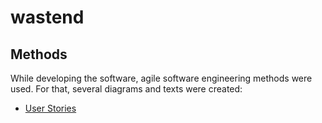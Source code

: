 # wastend

## Methods
While developing the software, agile software engineering methods were used.
For that, several diagrams and texts were created:
- [User Stories ](docs/userstories.md)
